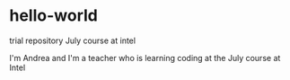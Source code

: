 # hello-world
trial repository July course at intel

I'm Andrea and I'm a teacher who is learning coding at the July course at Intel
